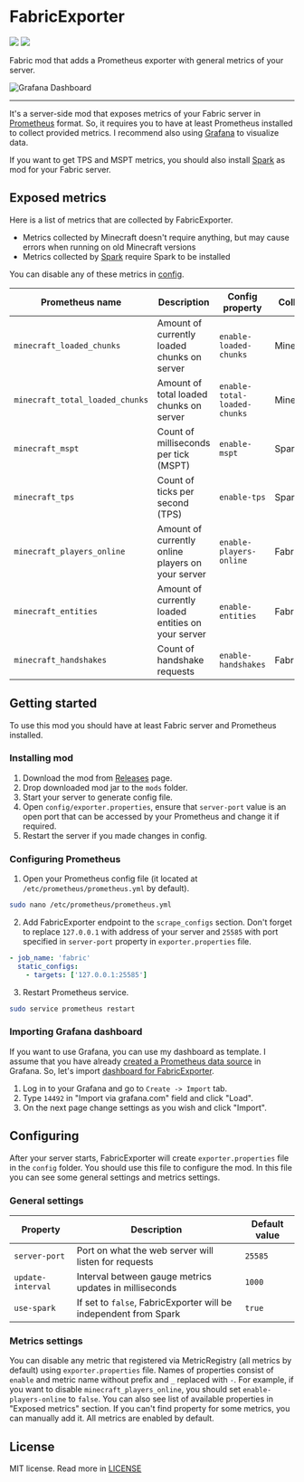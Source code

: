 # FabricExporter

![](https://img.shields.io/github/license/RuscalWorld/FabricExporter)
![](https://img.shields.io/github/workflow/status/RuscalWorld/FabricExporter/Build)

Fabric mod that adds a Prometheus exporter with general metrics of your server.

![Grafana Dashboard](https://img.share.superhub.xyz/2oiycx.png)

---

It's a server-side mod that exposes metrics of your Fabric server in [Prometheus](https://prometheus.io) format.
So, it requires you to have at least Prometheus installed to collect provided metrics.
I recommend also using [Grafana](https://grafana.com) to visualize data.

If you want to get TPS and MSPT metrics, you should also install [Spark](https://spark.lucko.me) as mod for your Fabric server.

## Exposed metrics

Here is a list of metrics that are collected by FabricExporter.

* Metrics collected by Minecraft doesn't require anything, but may cause errors when running on old Minecraft versions
* Metrics collected by [Spark](https://spark.lucko.me) require Spark to be installed

You can disable any of these metrics in [config](src/main/resources/config/exporter.properties).

| Prometheus name | Description | Config property | Collected by |
| --------------- | ----------- | --------------- | ------------ |
| `minecraft_loaded_chunks` | Amount of currently loaded chunks on server | `enable-loaded-chunks` | Minecraft |
| `minecraft_total_loaded_chunks` | Amount of total loaded chunks on server | `enable-total-loaded-chunks` | Minecraft |
| `minecraft_mspt` | Count of milliseconds per tick (MSPT) | `enable-mspt` | Spark |
| `minecraft_tps` | Count of ticks per second (TPS) | `enable-tps` | Spark |
| `minecraft_players_online` | Amount of currently online players on your server | `enable-players-online` | FabricExporter |
| `minecraft_entities` | Amount of currently loaded entities on your server | `enable-entities` | FabricExporter |
| `minecraft_handshakes` | Count of handshake requests | `enable-handshakes` | FabricExporter |

## Getting started

To use this mod you should have at least Fabric server and Prometheus installed.

### Installing mod

1. Download the mod from [Releases](https://github.com/RuscalWorld/FabricExporter/releases) page.
2. Drop downloaded mod jar to the `mods` folder.
3. Start your server to generate config file.
4. Open `config/exporter.properties`, ensure that `server-port` value is an open port that can be accessed by your Prometheus and change it if required.
5. Restart the server if you made changes in config.

### Configuring Prometheus

1. Open your Prometheus config file (it located at `/etc/prometheus/prometheus.yml` by default).
```bash
sudo nano /etc/prometheus/prometheus.yml
```
2. Add FabricExporter endpoint to the `scrape_configs` section. 
Don't forget to replace `127.0.0.1` with address of your server and `25585` with port specified in `server-port` property in `exporter.properties` file.
```YAML
- job_name: 'fabric'
  static_configs:
    - targets: ['127.0.0.1:25585']
```
3. Restart Prometheus service.
```bash
sudo service prometheus restart
```

### Importing Grafana dashboard
If you want to use Grafana, you can use my dashboard as template. 
I assume that you have already [created a Prometheus data source](https://prometheus.io/docs/visualization/grafana/) in Grafana.
So, let's import [dashboard for FabricExporter](https://grafana.com/grafana/dashboards/14492).

1. Log in to your Grafana and go to `Create -> Import` tab.
2. Type `14492` in "Import via grafana.com" field and click "Load".
3. On the next page change settings as you wish and click "Import".

## Configuring

After your server starts, FabricExporter will create `exporter.properties` file in the `config` folder. 
You should use this file to configure the mod.
In this file you can see some general settings and metrics settings.

### General settings

| Property | Description | Default value |
| -------- | ----------- | ------------- |
| `server-port` | Port on what the web server will listen for requests | `25585` |
| `update-interval` | Interval between gauge metrics updates in milliseconds | `1000` |
| `use-spark` | If set to `false`, FabricExporter will be independent from Spark | `true` |

### Metrics settings

You can disable any metric that registered via MetricRegistry (all metrics by default) using `exporter.properties` file.
Names of properties consist of `enable` and metric name without prefix and `_` replaced with `-`.
For example, if you want to disable `minecraft_players_online`, you should set `enable-players-online` to `false`.
You can also see list of available properties in "Exposed metrics" section.
If you can't find property for some metrics, you can manually add it.
All metrics are enabled by default.

## License
MIT license. Read more in [LICENSE](LICENSE)
